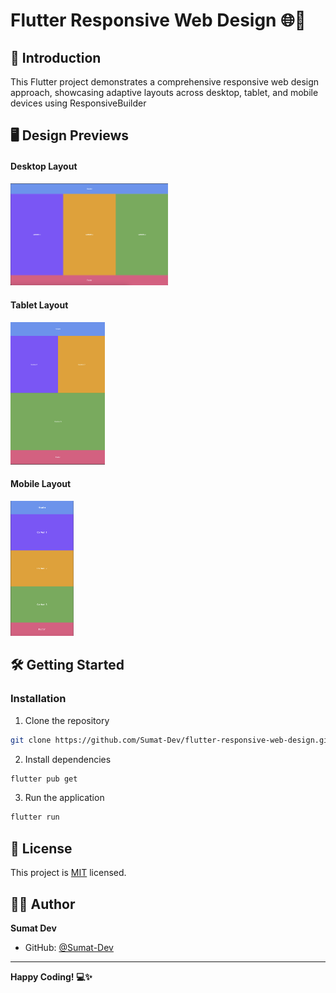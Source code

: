 # Flutter Responsive Web Design 🌐📱

## 🚀 Introduction
This Flutter project demonstrates a comprehensive responsive web design approach, showcasing adaptive layouts across desktop, tablet, and mobile devices using ResponsiveBuilder

## 🖥️ Design Previews

#### Desktop Layout
<img src="https://github.com/Sumat-Dev/flutter-responsive-web-design/blob/main/image/desktop-design.png" width="50%">

#### Tablet Layout
<img src="https://github.com/Sumat-Dev/flutter-responsive-web-design/blob/main/image/tablet-design.png" width="30%">

#### Mobile Layout
<img src="https://github.com/Sumat-Dev/flutter-responsive-web-design/blob/main/image/mobile-design.png" width="20%">

## 🛠️ Getting Started

### Installation
1. Clone the repository
```bash
git clone https://github.com/Sumat-Dev/flutter-responsive-web-design.git
```

2. Install dependencies
```bash
flutter pub get
```

3. Run the application
```bash
flutter run
```

## 📝 License
This project is [MIT](https://choosealicense.com/licenses/mit/) licensed.

## 👨‍💻 Author
**Sumat Dev**
- GitHub: [@Sumat-Dev](https://github.com/Sumat-Dev)

---

**Happy Coding! 💻✨**
